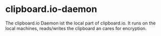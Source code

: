 # clipboard.io-daemon
The clipboard.io Daemon ist the local part of clipboard.io. It runs on the local machines, reads/writes the clipboard an cares for encryption.
